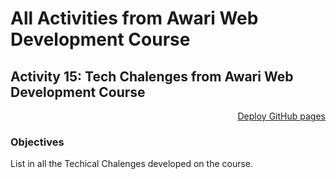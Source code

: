 # All Activities from Awari Web Development Course  
  
## Activity 15: Tech Chalenges from Awari Web Development Course

<div align='right'>
    
<a href="https://malanski.github.io/awari-ulisses-dev/">Deploy GitHub pages</a>
  
</div>

### Objectives
    
List in all the Techical Chalenges developed on the course.

